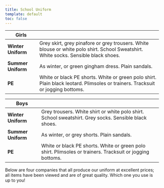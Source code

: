 ```yaml
---
title: School Uniform
template: default
toc: false
---
```


| **Girls**          |                                                                                                                                     |
| ------------------ | ----------------------------------------------------------------------------------------------------------------------------------- |
| **Winter Uniform** | Grey skirt, grey pinafore or grey trousers. White blouse or white polo shirt. School Sweatshirt. White socks. Sensible black shoes. |
| **Summer Uniform** | As winter, or green gingham dress. Plain sandals.                                                                                   |
| **PE**             | White or black PE shorts. White or green polo shirt. Plain black leotard. Plimsoles or trainers. Tracksuit or jogging bottoms.      |

| **Boys**           |                                                                                                           |
| ------------------ | --------------------------------------------------------------------------------------------------------- |
| **Winter Uniform** | Grey trousers. White shirt or white polo shirt. School sweatshirt. Grey socks. Sensible black shoes.      |
| **Summer Uniform** | As winter, or grey shorts. Plain sandals.                                                                 |
| **PE**             | White or black PE shorts. White or green polo shirt. Plimsoles or trainers. Tracksuit or jogging bottoms. |

Below are four companies that all produce our uniform at excellent prices; all items have been viewed and are of great quality. Which one you use is up to you!

<uniform><uniform/>
